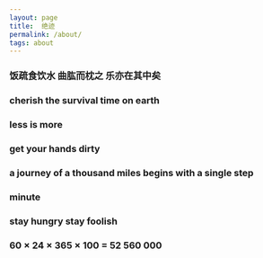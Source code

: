 ```yaml
---
layout: page
title:  绝迹
permalink: /about/
tags: about
---
```

### 饭疏食饮水 曲肱而枕之 乐亦在其中矣

### cherish the survival time on earth

### less is more

### get your hands dirty

### a journey of a thousand miles begins with a single step

### minute

### stay hungry stay foolish

### 60 × 24 × 365 × 100 = 52 560 000 
